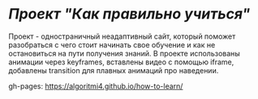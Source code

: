 # *Проект "Как правильно учиться"*
Проект - одностраничный неадаптивный сайт, который поможет разобраться с чего стоит начинать свое обучение и как не остановиться на пути получения знаний.
В проекте использованы анимации через keyframes, вставлены видео с помощью iframe, добавлены transition для плавных анимаций про наведении.

gh-pages: https://algoritmi4.github.io/how-to-learn/
